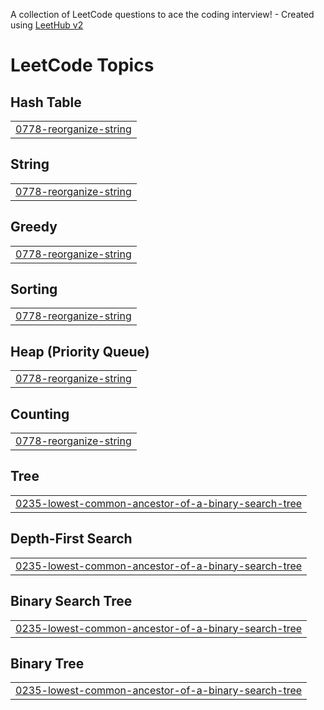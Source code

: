 A collection of LeetCode questions to ace the coding interview! - Created using [LeetHub v2](https://github.com/arunbhardwaj/LeetHub-2.0)
<!---LeetCode Topics Start-->
# LeetCode Topics
## Hash Table
|  |
| ------- |
| [0778-reorganize-string](https://github.com/EnockKal/LeetCode/tree/master/0778-reorganize-string) |
## String
|  |
| ------- |
| [0778-reorganize-string](https://github.com/EnockKal/LeetCode/tree/master/0778-reorganize-string) |
## Greedy
|  |
| ------- |
| [0778-reorganize-string](https://github.com/EnockKal/LeetCode/tree/master/0778-reorganize-string) |
## Sorting
|  |
| ------- |
| [0778-reorganize-string](https://github.com/EnockKal/LeetCode/tree/master/0778-reorganize-string) |
## Heap (Priority Queue)
|  |
| ------- |
| [0778-reorganize-string](https://github.com/EnockKal/LeetCode/tree/master/0778-reorganize-string) |
## Counting
|  |
| ------- |
| [0778-reorganize-string](https://github.com/EnockKal/LeetCode/tree/master/0778-reorganize-string) |
## Tree
|  |
| ------- |
| [0235-lowest-common-ancestor-of-a-binary-search-tree](https://github.com/EnockKal/LeetCode/tree/master/0235-lowest-common-ancestor-of-a-binary-search-tree) |
## Depth-First Search
|  |
| ------- |
| [0235-lowest-common-ancestor-of-a-binary-search-tree](https://github.com/EnockKal/LeetCode/tree/master/0235-lowest-common-ancestor-of-a-binary-search-tree) |
## Binary Search Tree
|  |
| ------- |
| [0235-lowest-common-ancestor-of-a-binary-search-tree](https://github.com/EnockKal/LeetCode/tree/master/0235-lowest-common-ancestor-of-a-binary-search-tree) |
## Binary Tree
|  |
| ------- |
| [0235-lowest-common-ancestor-of-a-binary-search-tree](https://github.com/EnockKal/LeetCode/tree/master/0235-lowest-common-ancestor-of-a-binary-search-tree) |
<!---LeetCode Topics End-->